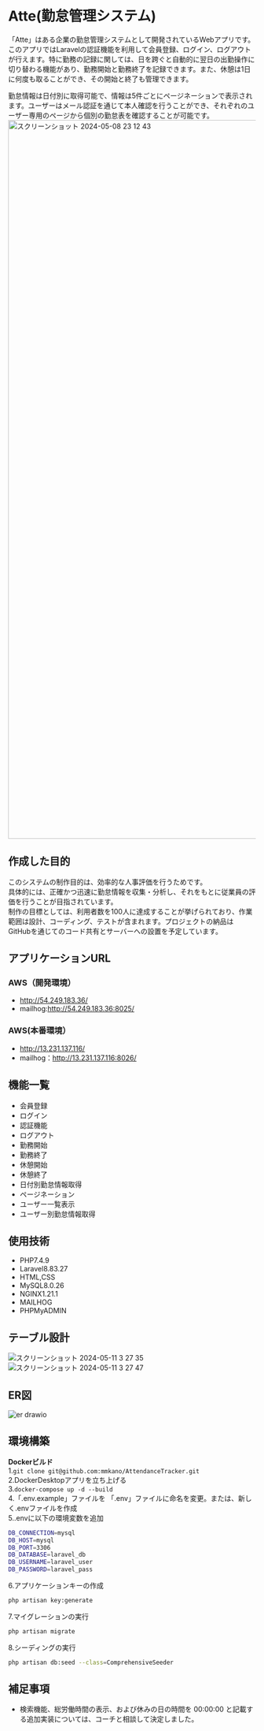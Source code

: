 # Atte(勤怠管理システム)
「Atte」はある企業の勤怠管理システムとして開発されているWebアプリです。　　
このアプリではLaravelの認証機能を利用して会員登録、ログイン、ログアウトが行えます。特に勤務の記録に関しては、日を跨ぐと自動的に翌日の出勤操作に切り替わる機能があり、勤務開始と勤務終了を記録できます。また、休憩は1日に何度も取ることができ、その開始と終了も管理できます。　　

勤怠情報は日付別に取得可能で、情報は5件ごとにページネーションで表示されます。ユーザーはメール認証を通じて本人確認を行うことができ、それぞれのユーザー専用のページから個別の勤怠表を確認することが可能です。  
<img width="1459" alt="スクリーンショット 2024-05-08 23 12 43" src="https://github.com/mmkano/management_system/assets/155986309/86c6c45c-5dac-4cc5-8501-c3d6d96713f7">


## 作成した目的  
このシステムの制作目的は、効率的な人事評価を行うためです。  
具体的には、正確かつ迅速に勤怠情報を収集・分析し、それをもとに従業員の評価を行うことが目指されています。  
制作の目標としては、利用者数を100人に達成することが挙げられており、作業範囲は設計、コーディング、テストが含まれます。プロジェクトの納品はGitHubを通じてのコード共有とサーバーへの設置を予定しています。  


## アプリケーションURL    

### AWS（開発環境）  
* http://54.249.183.36/  
* mailhog:http://54.249.183.36:8025/  

### AWS(本番環境）  
* http://13.231.137.116/  
* mailhog：http://13.231.137.116:8026/  


## 機能一覧  
* 会員登録  
* ログイン  
* 認証機能  
* ログアウト  	
* 勤務開始  	
* 勤務終了  	
* 休憩開始  	
* 休憩終了  	
* 日付別勤怠情報取得  	
* ページネーション
* ユーザー一覧表示
* ユーザー別勤怠情報取得
	

## 使用技術
* PHP7.4.9
* Laravel8.83.27 
* HTML,CSS  
* MySQL8.0.26    
* NGINX1.21.1  
* MAILHOG  
* PHPMyADMIN  


## テーブル設計  
![スクリーンショット 2024-05-11 3 27 35](https://github.com/mmkano/management_system/assets/155986309/18c2619b-a301-4233-bf01-ad5b0a7f9c10)  
![スクリーンショット 2024-05-11 3 27 47](https://github.com/mmkano/management_system/assets/155986309/6a6035ed-698b-463f-a81c-6108b65670a4)



## ER図  
![er drawio](https://github.com/mmkano/AttendanceTracker/assets/155986309/6cf9fe75-9606-4e2f-be45-65a1ee6ab7b2)


## 環境構築  

**Dockerビルド**  
1.`git clone git@github.com:mmkano/AttendanceTracker.git`  
2.DockerDesktopアプリを立ち上げる  
3.`docker-compose up -d --build`    
4.「.env.example」ファイルを 「.env」ファイルに命名を変更。または、新しく.envファイルを作成  
5..envに以下の環境変数を追加  
 ```bash
DB_CONNECTION=mysql      
DB_HOST=mysql    
DB_PORT=3306
DB_DATABASE=laravel_db  
DB_USERNAME=laravel_user   
DB_PASSWORD=laravel_pass
```    
6.アプリケーションキーの作成  
``` bash 
php artisan key:generate
```   
7.マイグレーションの実行  
```bash
php artisan migrate
```  
8.シーディングの実行 
``` bash
php artisan db:seed --class=ComprehensiveSeeder
```     


## 補足事項
* 検索機能、総労働時間の表示、および休みの日の時間を 00:00:00 と記載する追加実装については、コーチと相談して決定しました。  


